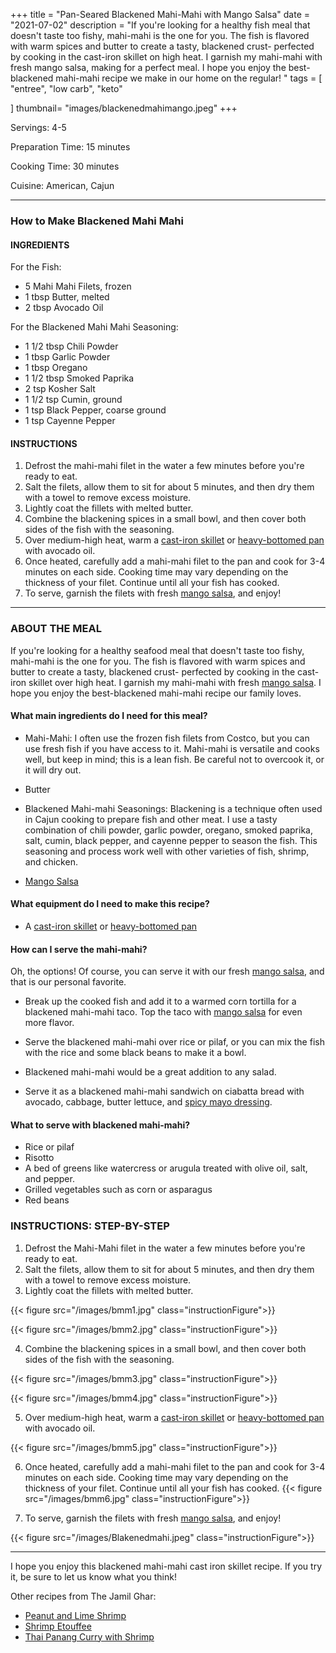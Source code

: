 

+++
title = "Pan-Seared Blackened Mahi-Mahi with Mango Salsa"
date = "2021-07-02"
description = "If you're looking for a healthy fish meal that doesn't taste too fishy, mahi-mahi is the one for you. The fish is flavored with warm spices and butter to create a tasty, blackened crust- perfected by cooking in the cast-iron skillet on high heat. I garnish my mahi-mahi with fresh mango salsa, making for a perfect meal. I hope you enjoy the best-blackened mahi-mahi recipe we make in our home on the regular! "
tags = [
    "entree",
    "low carb",
    "keto"
    
]
thumbnail= "images/blackenedmahimango.jpeg"
+++

Servings: 4-5 <!--more-->

Preparation Time: 15 minutes 

Cooking Time: 30 minutes 

Cuisine: American, Cajun 

---- 

### How to Make Blackened Mahi Mahi 

#### INGREDIENTS 

For the Fish: 

* 5 Mahi Mahi Filets, frozen
* 1 tbsp Butter, melted 
* 2 tbsp Avocado Oil 

For the Blackened Mahi Mahi Seasoning: 

* 1 1/2 tbsp Chili Powder 
* 1 tbsp Garlic Powder
* 1 tbsp Oregano 
* 1 1/2 tbsp Smoked Paprika 
* 2 tsp Kosher Salt 
* 1 1/2 tsp Cumin, ground 
* 1 tsp Black Pepper, coarse ground 
* 1 tsp Cayenne Pepper


#### INSTRUCTIONS

1. Defrost the mahi-mahi filet in the water a few minutes before you're ready to eat. 
2. Salt the filets, allow them to sit for about 5 minutes, and then dry them with a towel to remove excess moisture. 
3. Lightly coat the fillets with melted butter. 
4. Combine the blackening spices in a small bowl, and then cover both sides of the fish with the seasoning. 
5. Over medium-high heat, warm a [cast-iron skillet](https://amzn.to/3akLyxk) or [heavy-bottomed pan](https://amzn.to/3o6BkHn) with avocado oil.
6. Once heated, carefully add a mahi-mahi filet to the pan and cook for 3-4 minutes on each side. Cooking time may vary depending on the thickness of your filet. Continue until all your fish has cooked. 
7. To serve, garnish the filets with fresh [mango salsa](https://www.jamilghar.com/recipe/mango_salsa/), and enjoy!

----

### ABOUT THE MEAL

If you're looking for a healthy seafood meal that doesn't taste too fishy, mahi-mahi is the one for you. The fish is flavored with warm spices and butter to create a tasty, blackened crust- perfected by cooking in the cast-iron skillet over high heat. I garnish my mahi-mahi with fresh [mango salsa](https://www.jamilghar.com/recipe/mango_salsa/). I hope you enjoy the best-blackened mahi-mahi recipe our family loves. 

#### What main ingredients do I need for this meal?

* Mahi-Mahi: I often use the frozen fish filets from Costco, but you can use fresh fish if you have access to it. Mahi-mahi is versatile and cooks well, but keep in mind; this is a lean fish. Be careful not to overcook it, or it will dry out. 

* Butter 

* Blackened Mahi-mahi Seasonings: Blackening is a technique often used in Cajun cooking to prepare fish and other meat. I use a tasty combination of chili powder, garlic powder, oregano, smoked paprika, salt, cumin, black pepper, and cayenne pepper to season the fish. This seasoning and process work well with other varieties of fish, shrimp, and chicken.

* [Mango Salsa](https://www.jamilghar.com/recipe/mango_salsa/)

#### What equipment do I need to make this recipe?

* A [cast-iron skillet](https://amzn.to/3akLyxk) or [heavy-bottomed pan](https://amzn.to/3o6BkHn)

#### How can I serve the mahi-mahi? 

Oh, the options! Of course, you can serve it with our fresh [mango salsa](https://www.jamilghar.com/recipe/mango_salsa/), and that is our personal favorite. 

* Break up the cooked fish and add it to a warmed corn tortilla for a blackened mahi-mahi taco. Top the taco with [mango salsa](https://www.jamilghar.com/recipe/mango_salsa/) for even more flavor. 

* Serve the blackened mahi-mahi over rice or pilaf, or you can mix the fish with the rice and some black beans to make it a bowl. 

* Blackened mahi-mahi would be a great addition to any salad.

* Serve it as a blackened mahi-mahi sandwich on ciabatta bread with avocado, cabbage, butter lettuce, and [spicy mayo dressing](https://www.jamilghar.com/recipe/spicy_mayo_dressing/). 

#### What to serve with blackened mahi-mahi? 

* Rice or pilaf 
* Risotto 
* A bed of greens like watercress or arugula treated with olive oil, salt, and pepper. 
* Grilled vegetables such as corn or asparagus 
* Red beans

### INSTRUCTIONS: STEP-BY-STEP 

1. Defrost the Mahi-Mahi filet in the water a few minutes before you're ready to eat. 
2. Salt the filets, allow them to sit for about 5 minutes, and then dry them with a towel to remove excess moisture. 
3. Lightly coat the fillets with melted butter. 

{{< figure src="/images/bmm1.jpg" class="instructionFigure">}}

{{< figure src="/images/bmm2.jpg" class="instructionFigure">}}

4. Combine the blackening spices in a small bowl, and then cover both sides of the fish with the seasoning. 

{{< figure src="/images/bmm3.jpg" class="instructionFigure">}}

{{< figure src="/images/bmm4.jpg" class="instructionFigure">}}

5. Over medium-high heat, warm a [cast-iron skillet](https://amzn.to/3akLyxk) or [heavy-bottomed pan](https://amzn.to/3o6BkHn) with avocado oil.

{{< figure src="/images/bmm5.jpg" class="instructionFigure">}}

6.  Once heated, carefully add a mahi-mahi filet to the pan and cook for 3-4 minutes on each side. Cooking time may vary depending on the thickness of your filet. Continue until all your fish has cooked. 
{{< figure src="/images/bmm6.jpg" class="instructionFigure">}}

7. To serve, garnish the filets with fresh [mango salsa](https://www.jamilghar.com/recipe/mango_salsa/), and enjoy! 

{{< figure src="/images/Blakenedmahi.jpeg" class="instructionFigure">}}

----

I hope you enjoy this blackened mahi-mahi cast iron skillet recipe. If you try it, be sure to let us know what you think!

Other recipes from The Jamil Ghar:
* [Peanut and Lime Shrimp](https://www.jamilghar.com/recipe/peanut_lime_shrimp/)
* [Shrimp Etouffee](https://www.jamilghar.com/recipe/shrimp_etoufee/)
* [Thai Panang Curry with Shrimp](https://www.jamilghar.com/recipe/shrimp_panang_curry/)
